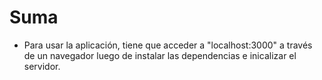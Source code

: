 # Suma

- Para usar la aplicación, tiene que acceder a "localhost:3000" a través de un navegador luego de instalar las dependencias e inicalizar el servidor.
